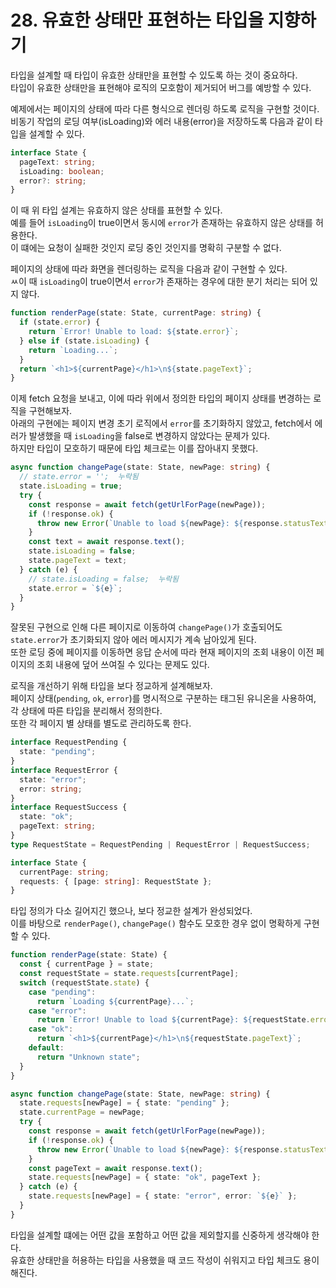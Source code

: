 # 28. 유효한 상태만 표현하는 타입을 지향하기

타입을 설계할 때 타입이 유효한 상태만을 표현할 수 있도록 하는 것이 중요하다.  
타입이 유효한 상태만을 표현해야 로직의 모호함이 제거되어 버그를 예방할 수 있다.

예제에서는 페이지의 상태에 따라 다른 형식으로 렌더링 하도록 로직을 구현할 것이다.  
비동기 작업의 로딩 여부(isLoading)와 에러 내용(error)을 저장하도록 다음과 같이 타입을 설계할 수 있다.

```typescript
interface State {
  pageText: string;
  isLoading: boolean;
  error?: string;
}
```

이 때 위 타입 설계는 유효하지 않은 상태를 표현할 수 있다.  
예를 들어 `isLoading`이 true이면서 동시에 `error`가 존재하는 유효하지 않은 상태를 허용한다.  
이 떄에는 요청이 실패한 것인지 로딩 중인 것인지를 명확히 구분할 수 없다.

페이지의 상태에 따라 화면을 렌더링하는 로직을 다음과 같이 구현할 수 있다.  
ㅆ이 때 `isLoading`이 true이면서 `error`가 존재하는 경우에 대한 분기 처리는 되어 있지 않다.

```typescript
function renderPage(state: State, currentPage: string) {
  if (state.error) {
    return `Error! Unable to load: ${state.error}`;
  } else if (state.isLoading) {
    return `Loading...`;
  }
  return `<h1>${currentPage}</h1>\n${state.pageText}`;
}
```

이제 fetch 요청을 보내고, 이에 따라 위에서 정의한 타입의 페이지 상태를 변경하는 로직을 구현해보자.  
아래의 구현에는 페이지 변경 초기 로직에서 `error`를 초기화하지 않았고, fetch에서 에러가 발생했을 때 `isLoading`을 false로 변경하지 않았다는 문제가 있다.  
하지만 타입이 모호하기 때문에 타입 체크로는 이를 잡아내지 못했다.

```typescript
async function changePage(state: State, newPage: string) {
  // state.error = '';  누락됨
  state.isLoading = true;
  try {
    const response = await fetch(getUrlForPage(newPage));
    if (!response.ok) {
      throw new Error(`Unable to load ${newPage}: ${response.statusText}`);
    }
    const text = await response.text();
    state.isLoading = false;
    state.pageText = text;
  } catch (e) {
    // state.isLoading = false;  누락됨
    state.error = `${e}`;
  }
}
```

잘못된 구현으로 인해 다른 페이지로 이동하여 `changePage()`가 호출되어도 `state.error`가 초기화되지 않아 에러 메시지가 계속 남아있게 된다.  
또한 로딩 중에 페이지를 이동하면 응답 순서에 따라 현재 페이지의 조회 내용이 이전 페이지의 조회 내용에 덮어 쓰여질 수 있다는 문제도 있다.

로직을 개선하기 위해 타입을 보다 정교하게 설계해보자.  
페이지 상태(`pending`, `ok`, `error`)를 명시적으로 구분하는 태그된 유니온을 사용하여, 각 상태에 따른 타입을 분리해서 정의한다.  
또한 각 페이지 별 상태를 별도로 관리하도록 한다.

```typescript
interface RequestPending {
  state: "pending";
}
interface RequestError {
  state: "error";
  error: string;
}
interface RequestSuccess {
  state: "ok";
  pageText: string;
}
type RequestState = RequestPending | RequestError | RequestSuccess;

interface State {
  currentPage: string;
  requests: { [page: string]: RequestState };
}
```

타입 정의가 다소 길어지긴 했으나, 보다 정교한 설계가 완성되었다.  
이를 바탕으로 `renderPage()`, `changePage()` 함수도 모호한 경우 없이 명확하게 구현할 수 있다.

```typescript
function renderPage(state: State) {
  const { currentPage } = state;
  const requestState = state.requests[currentPage];
  switch (requestState.state) {
    case "pending":
      return `Loading ${currentPage}...`;
    case "error":
      return `Error! Unable to load ${currentPage}: ${requestState.error}`;
    case "ok":
      return `<h1>${currentPage}</h1>\n${requestState.pageText}`;
    default:
      return "Unknown state";
  }
}

async function changePage(state: State, newPage: string) {
  state.requests[newPage] = { state: "pending" };
  state.currentPage = newPage;
  try {
    const response = await fetch(getUrlForPage(newPage));
    if (!response.ok) {
      throw new Error(`Unable to load ${newPage}: ${response.statusText}`);
    }
    const pageText = await response.text();
    state.requests[newPage] = { state: "ok", pageText };
  } catch (e) {
    state.requests[newPage] = { state: "error", error: `${e}` };
  }
}
```

타입을 설계할 떄에는 어떤 값을 포함하고 어떤 값을 제외할지를 신중하게 생각해야 한다.  
유효한 상태만을 허용하는 타입을 사용했을 때 코드 작성이 쉬워지고 타입 체크도 용이해진다.
